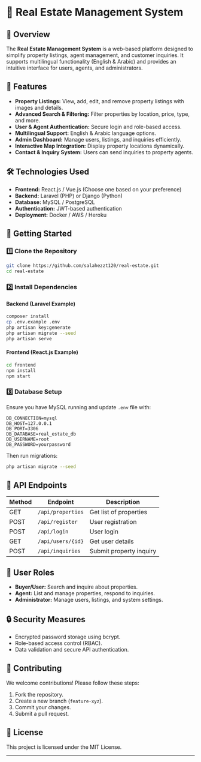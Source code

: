 # 🏡 Real Estate Management System

## 📌 Overview
The **Real Estate Management System** is a web-based platform designed to simplify property listings, agent management, and customer inquiries. It supports multilingual functionality (English & Arabic) and provides an intuitive interface for users, agents, and administrators.

## 🎯 Features
- **Property Listings:** View, add, edit, and remove property listings with images and details.
- **Advanced Search & Filtering:** Filter properties by location, price, type, and more.
- **User & Agent Authentication:** Secure login and role-based access.
- **Multilingual Support:** English & Arabic language options.
- **Admin Dashboard:** Manage users, listings, and inquiries efficiently.
- **Interactive Map Integration:** Display property locations dynamically.
- **Contact & Inquiry System:** Users can send inquiries to property agents.

## 🛠️ Technologies Used
- **Frontend:** React.js / Vue.js (Choose one based on your preference)
- **Backend:** Laravel (PHP) or Django (Python)
- **Database:** MySQL / PostgreSQL
- **Authentication:** JWT-based authentication
- **Deployment:** Docker / AWS / Heroku

## 🚀 Getting Started
### 1️⃣ Clone the Repository
```bash
git clone https://github.com/salahezzt120/real-estate.git
cd real-estate
```

### 2️⃣ Install Dependencies
#### Backend (Laravel Example)
```bash
composer install
cp .env.example .env
php artisan key:generate
php artisan migrate --seed
php artisan serve
```
#### Frontend (React.js Example)
```bash
cd frontend
npm install
npm start
```

### 3️⃣ Database Setup
Ensure you have MySQL running and update `.env` file with:
```
DB_CONNECTION=mysql
DB_HOST=127.0.0.1
DB_PORT=3306
DB_DATABASE=real_estate_db
DB_USERNAME=root
DB_PASSWORD=yourpassword
```
Then run migrations:
```bash
php artisan migrate --seed
```

## 📜 API Endpoints
| Method | Endpoint | Description |
|--------|----------|------------|
| GET | `/api/properties` | Get list of properties |
| POST | `/api/register` | User registration |
| POST | `/api/login` | User login |
| GET | `/api/users/{id}` | Get user details |
| POST | `/api/inquiries` | Submit property inquiry |

## 👤 User Roles
- **Buyer/User:** Search and inquire about properties.
- **Agent:** List and manage properties, respond to inquiries.
- **Administrator:** Manage users, listings, and system settings.

## 🔒 Security Measures
- Encrypted password storage using bcrypt.
- Role-based access control (RBAC).
- Data validation and secure API authentication.

## 📌 Contributing
We welcome contributions! Please follow these steps:
1. Fork the repository.
2. Create a new branch (`feature-xyz`).
3. Commit your changes.
4. Submit a pull request.

## 📝 License
This project is licensed under the MIT License.

---

